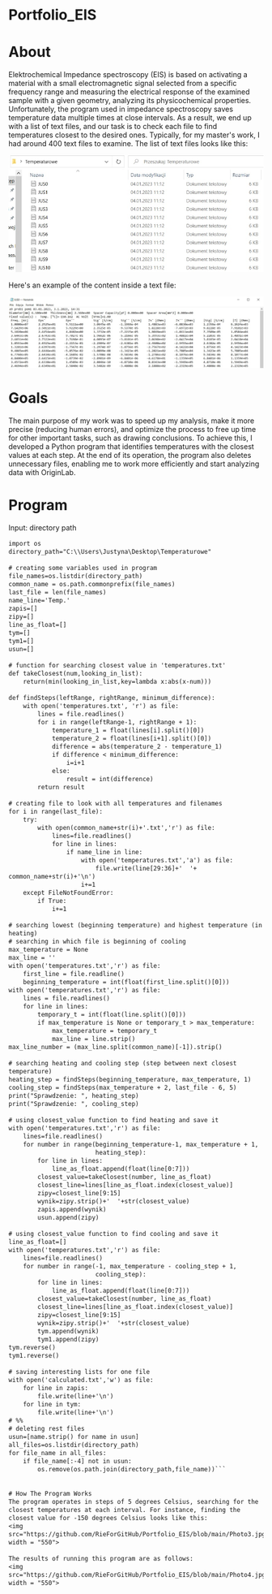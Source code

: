 # Portfolio_EIS
# About
Elektrochemical Impedance spectroscopy (EIS) is based on activating a material with a small electromagnetic signal selected from a specific frequency range and measuring the electrical response of the examined sample with a given geometry, analyzing its physicochemical properties.
Unfortunately, the program used in impedance spectroscopy saves temperature data multiple times at close intervals. As a result, we end up with a list of text files, and our task is to check each file to find temperatures closest to the desired ones. Typically, for my master's work, I had around 400 text files to examine. The list of text files looks like this:

<img src="https://github.com/RieForGitHub/Portfolio_EIS/blob/main/Photo1.jpg" width="550">

Here's an example of the content inside a text file:

<img src="https://github.com/RieForGitHub/Portfolio_EIS/blob/main/Photo2.jpg" width="600">

# Goals
The main purpose of my work was to speed up my analysis, make it more precise (reducing human errors), and optimize the process to free up time for other important tasks, such as drawing conclusions. To achieve this, I developed a Python program that identifies temperatures with the closest values at each step. At the end of its operation, the program also deletes unnecessary files, enabling me to work more efficiently and start analyzing data with OriginLab.

# Program
Input: directory path 

```# -*- coding: utf-8 -*-
import os
directory_path="C:\\Users\Justyna\Desktop\Temperaturowe"

# creating some variables used in program
file_names=os.listdir(directory_path)
common_name = os.path.commonprefix(file_names)
last_file = len(file_names)
name_line='Temp.'
zapis=[]
zipy=[]
line_as_float=[]
tym=[]
tym1=[]
usun=[]

# function for searching closest value in 'temperatures.txt'
def takeClosest(num,looking_in_list):
    return(min(looking_in_list,key=lambda x:abs(x-num)))

def findSteps(leftRange, rightRange, minimum_difference):
    with open('temperatures.txt', 'r') as file:
        lines = file.readlines()
        for i in range(leftRange-1, rightRange + 1):
            temperature_1 = float(lines[i].split()[0])
            temperature_2 = float(lines[i+1].split()[0]) 
            difference = abs(temperature_2 - temperature_1) 
            if difference < minimum_difference: 
                i=i+1
            else:
                result = int(difference) 
        return result
        
# creating file to look with all temperatures and filenames 
for i in range(last_file):
    try:
        with open(common_name+str(i)+'.txt','r') as file:
            lines=file.readlines()
            for line in lines:
                if name_line in line:
                    with open('temperatures.txt','a') as file:
                        file.write(line[29:36]+'  '+ common_name+str(i)+'\n')
                    i+=1
    except FileNotFoundError:        
        if True:
            i+=1 

# searching lowest (beginning temperature) and highest temperature (in heating)
# searching in which file is beginning of cooling
max_temperature = None
max_line = ''
with open('temperatures.txt','r') as file:
    first_line = file.readline()
    beginning_temperature = int(float(first_line.split()[0]))
with open('temperatures.txt','r') as file:
    lines = file.readlines()
    for line in lines:
        temporary_t = int(float(line.split()[0]))
        if max_temperature is None or temporary_t > max_temperature:
            max_temperature = temporary_t
            max_line = line.strip()
max_line_number = (max_line.split(common_name)[-1]).strip()

# searching heating and cooling step (step between next closest temperature)
heating_step = findSteps(beginning_temperature, max_temperature, 1)
cooling_step = findSteps(max_temperature + 2, last_file - 6, 5)
print("Sprawdzenie: ", heating_step)
print("Sprawdzenie: ", cooling_step)

# using closest_value function to find heating and save it
with open('temperatures.txt','r') as file:
    lines=file.readlines()
    for number in range(beginning_temperature-1, max_temperature + 1, 
                        heating_step): 
        for line in lines:
            line_as_float.append(float(line[0:7]))
        closest_value=takeClosest(number, line_as_float)
        closest_line=lines[line_as_float.index(closest_value)]
        zipy=closest_line[9:15]
        wynik=zipy.strip()+'  '+str(closest_value)
        zapis.append(wynik)
        usun.append(zipy)
    
# using closest_value function to find cooling and save it
line_as_float=[]
with open('temperatures.txt','r') as file:
    lines=file.readlines()
    for number in range(-1, max_temperature - cooling_step + 1, 
                        cooling_step): 
        for line in lines:
            line_as_float.append(float(line[0:7]))
        closest_value=takeClosest(number, line_as_float)
        closest_line=lines[line_as_float.index(closest_value)]
        zipy=closest_line[9:15]
        wynik=zipy.strip()+'  '+str(closest_value)
        tym.append(wynik)
        tym1.append(zipy)
tym.reverse()
tym1.reverse()

# saving interesting lists for one file
with open('calculated.txt','w') as file:
    for line in zapis:
        file.write(line+'\n') 
    for line in tym:
        file.write(line+'\n')
# %%
# deleting rest files
usun=[name.strip() for name in usun]
all_files=os.listdir(directory_path)
for file_name in all_files:
    if file_name[:-4] not in usun:
        os.remove(os.path.join(directory_path,file_name))```


# How The Program Works
The program operates in steps of 5 degrees Celsius, searching for the closest temperatures at each interval. For instance, finding the closest value for -150 degrees Celsius looks like this:
<img src="https://github.com/RieForGitHub/Portfolio_EIS/blob/main/Photo3.jpg" width = "550">

The results of running this program are as follows:
<img src="https://github.com/RieForGitHub/Portfolio_EIS/blob/main/Photo4.jpg" width = "550">
